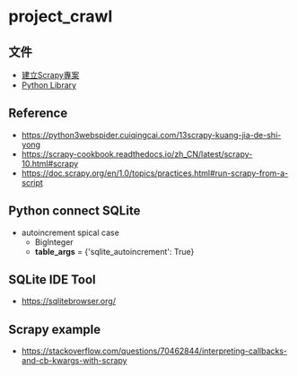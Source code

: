 # project_crawl

## 文件

- [建立Scrapy專案][link:create-project]
- [Python Library][link:python-library]

[link:create-project]: /document/create-project.md
[link:python-library]: /document/python-library.md

## Reference
- https://python3webspider.cuiqingcai.com/13scrapy-kuang-jia-de-shi-yong
- https://scrapy-cookbook.readthedocs.io/zh_CN/latest/scrapy-10.html#scrapy
- https://doc.scrapy.org/en/1.0/topics/practices.html#run-scrapy-from-a-script

## Python connect SQLite
- autoincrement spical case
  - BigInteger
  - __table_args__ = {'sqlite_autoincrement': True}


## SQLite IDE Tool
- https://sqlitebrowser.org/

## Scrapy example
- https://stackoverflow.com/questions/70462844/interpreting-callbacks-and-cb-kwargs-with-scrapy